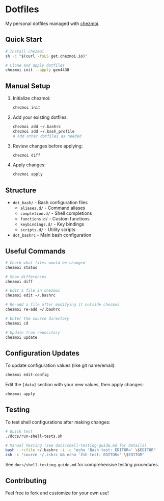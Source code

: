 # Dotfiles

My personal dotfiles managed with [chezmoi](https://www.chezmoi.io/).

## Quick Start

```bash
# Install chezmoi
sh -c "$(curl -fsLS get.chezmoi.io)"

# Clone and apply dotfiles
chezmoi init --apply gen4438
```

## Manual Setup

1. Initialize chezmoi:
   ```bash
   chezmoi init
   ```

2. Add your existing dotfiles:
   ```bash
   chezmoi add ~/.bashrc
   chezmoi add ~/.bash_profile
   # Add other dotfiles as needed
   ```

3. Review changes before applying:
   ```bash
   chezmoi diff
   ```

4. Apply changes:
   ```bash
   chezmoi apply
   ```

## Structure

- `dot_bash/` - Bash configuration files
  - `aliases.d/` - Command aliases
  - `completion.d/` - Shell completions
  - `functions.d/` - Custom functions
  - `keybindings.d/` - Key bindings
  - `scripts.d/` - Utility scripts
- `dot_bashrc` - Main bash configuration

## Useful Commands

```bash
# Check what files would be changed
chezmoi status

# Show differences
chezmoi diff

# Edit a file in chezmoi
chezmoi edit ~/.bashrc

# Re-add a file after modifying it outside chezmoi
chezmoi re-add ~/.bashrc

# Enter the source directory
chezmoi cd

# Update from repository
chezmoi update
```

## Configuration Updates

To update configuration values (like git name/email):

```bash
chezmoi edit-config
```

Edit the `[data]` section with your new values, then apply changes:
```bash
chezmoi apply
```

## Testing

To test shell configurations after making changes:

```bash
# Quick test
./docs/run-shell-tests.sh

# Manual testing (see docs/shell-testing-guide.md for details)
bash --rcfile ~/.bashrc -i -c "echo 'Bash test: EDITOR=' \$EDITOR"
zsh -c "source ~/.zshrc && echo 'Zsh test: EDITOR=' \$EDITOR"
```

See `docs/shell-testing-guide.md` for comprehensive testing procedures.

## Contributing

Feel free to fork and customize for your own use!